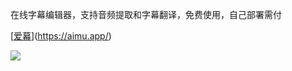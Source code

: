 在线字幕编辑器，支持音频提取和字幕翻译，免费使用，自己部署需付

[[爱幕](https://aimu.app/)](https://aimu.app/)

![](https://pic.superbed.cc/item/67851d98fa9f77b4dce6567a.webp)